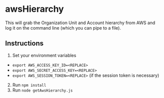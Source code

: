 # awsHierarchy

This will grab the Organization Unit and Account hierarchy from AWS and log it on the command line (which you can pipe to a file).

## Instructions
1. Set your environment variables
* `export AWS_ACCESS_KEY_ID=<REPLACE>`
* `export AWS_SECRET_ACCESS_KEY=<REPLACE>`
* `export AWS_SESSION_TOKEN=<REPLACE>` (if the session token is necessary)
2. Run `npm install`
3. Run `node getAwsHierarchy.js` 
